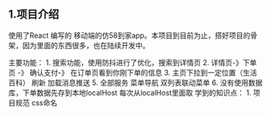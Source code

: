 ## 1.项目介绍  
使用了React 编写的 移动端的仿58到家app。本项目到目前为止，搭好项目的骨架，因为里面的东西很多，也在陆续开发中。

主要功能：
    1. 搜索功能，使用防抖进行了优化，搜索到详情页
    2. 详情页-》下单页 -》 确认支付-》 在订单页看到你刚下单的信息
    3. 主页下拉到一定位置（生活百科） 刷新 加载消息推送 
    5. 全部服务 菜单导航 双列表联动菜单 
    6. 没有使用数据库，下单数据先存到本地localHost 每次从localHost里面取 
学到的知识点：
    1. 项目规范 css命名